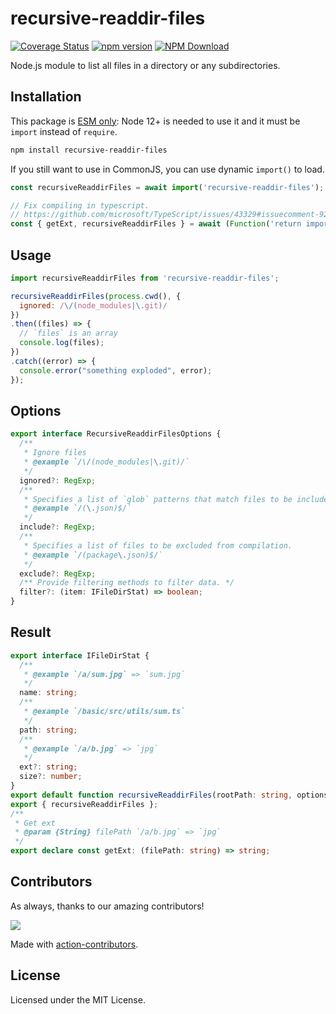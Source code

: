 recursive-readdir-files
===
<!--rehype:style=display: flex; padding: 150px 0 0 0; align-items: center; justify-content: center; font-size: 38px; border: 0; border-radius: 5px;-->

[![Coverage Status](https://jaywcjlove.github.io/recursive-readdir-files/badges.svg)](https://jaywcjlove.github.io/recursive-readdir-files/lcov-report/)
[![npm version](https://img.shields.io/npm/v/recursive-readdir-files.svg)](https://www.npmjs.com/package/recursive-readdir-files)
[![NPM Download](https://img.shields.io/npm/dm/recursive-readdir-files.svg?style=flat)](https://www.npmjs.com/package/recursive-readdir-files)
<!--rehype:style=text-align: center;-->

Node.js module to list all files in a directory or any subdirectories.

## Installation

This package is [ESM only](https://gist.github.com/sindresorhus/a39789f98801d908bbc7ff3ecc99d99c): Node 12+ is needed to use it and it must be `import` instead of `require`.

```bash
npm install recursive-readdir-files
```

If you still want to use in CommonJS, you can use dynamic `import()` to load.

```typescript
const recursiveReaddirFiles = await import('recursive-readdir-files');

// Fix compiling in typescript.
// https://github.com/microsoft/TypeScript/issues/43329#issuecomment-922544562
const { getExt, recursiveReaddirFiles } = await (Function('return import("recursive-readdir-files")')()) as Promise<typeof import("recursive-readdir-files")>;
```

## Usage

```js
import recursiveReaddirFiles from 'recursive-readdir-files';

recursiveReaddirFiles(process.cwd(), {
  ignored: /\/(node_modules|\.git)/
})
.then((files) => {
  // `files` is an array
  console.log(files);
})
.catch((error) => {
  console.error("something exploded", error);
});
```

## Options

```ts
export interface RecursiveReaddirFilesOptions {
  /**
   * Ignore files
   * @example `/\/(node_modules|\.git)/`
   */
  ignored?: RegExp;
  /**
   * Specifies a list of `glob` patterns that match files to be included in compilation.
   * @example `/(\.json)$/`
   */
  include?: RegExp;
  /**
   * Specifies a list of files to be excluded from compilation.
   * @example `/(package\.json)$/`
   */
  exclude?: RegExp;
  /** Provide filtering methods to filter data. */
  filter?: (item: IFileDirStat) => boolean;
}
```

## Result

```ts
export interface IFileDirStat {
  /**
   * @example `/a/sum.jpg` => `sum.jpg`
   */
  name: string;
  /**
   * @example `/basic/src/utils/sum.ts`
   */
  path: string;
  /**
   * @example `/a/b.jpg` => `jpg`
   */
  ext?: string;
  size?: number;
}
export default function recursiveReaddirFiles(rootPath: string, options?: RecursiveReaddirFilesOptions): Promise<IFileDirStat[]>;
export { recursiveReaddirFiles };
/**
 * Get ext
 * @param {String} filePath `/a/b.jpg` => `jpg`
 */
export declare const getExt: (filePath: string) => string;
```

## Contributors

As always, thanks to our amazing contributors!

<a href="https://github.com/jaywcjlove/recursive-readdir-files/graphs/contributors">
  <img src="https://jaywcjlove.github.io/recursive-readdir-files/CONTRIBUTORS.svg" />
</a>

Made with [action-contributors](https://github.com/jaywcjlove/github-action-contributors).

## License

Licensed under the MIT License.

